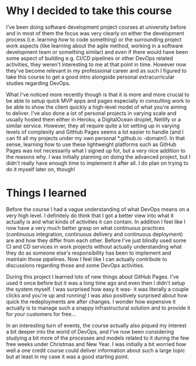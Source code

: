 # Why I decided to take this course

I've been doing software development project courses at university before and in most of them the focus was very clearly on either the development process (i.e. learning _how_ to code something) or the surrounding project work aspects (like learning about the agile method, working in a software development team or something similar) and even if there would have been some aspect of building e.g. CI/CD pipelines or other DevOps related activities, they weren't interesting to me at that point in time. However now they've become relevant in my professional career and as such I figured to take this course to get a good intro alongside personal extracurricular studies regarding DevOps.  

What I've noticed more recently though is that it is more and more crucial to be able to setup quick MVP apps and pages especially in consulting work to be able to show the client quickly a high-level model of what you're aiming to deliver. I've also done a lot of personal projects in varying scale and usually hosted them either in Heroku, a DigitalOcean droplet, Netlify or a similar service. However, they all require quite a lot setting up in varying levels of complexity and GitHub Pages seems a lot easier to handle (and I can fit all my projects under my own personal *.github.io -domain!). In that sense, learning how to use these lightweight platforms such as GitHub Pages was not necessarily what I signed up for, but a very nice addition to the reasons why. I was initially planning on doing the advanced project, but I didn't really have enough time to implement it after all. I do plan on trying to do it myself later on, though!  

# Things I learned

Before the course I had a vague understanding of what DevOps means on a very high level. I definitely do think that I got a better view into what it actually is and what kinds of activities it can contain. In addition I feel like I now have a very much better grasp on what continuous practices (continuous integration, continuous delivery and continuous deployment) are and how they differ from each other. Before I've just blindly used some CI and CD services in work projects without actually understanding what they do as someone else's responsibility has been to implement and maintain those pipelines. Now I feel like I can actually contribute to discussions regarding those and some DevOps activities.  

During this project I learned lots of new things about GitHub Pages. I've used it once before but it was a long time ago and even then I didn't setup the system myself. I was surprised how easy it was- it was literally a couple clicks and you're up and running! I was also positively surprised about how quick the redeployments are after changes. I wonder how expensive it actually is to manage such a snappy infrastructural solution and to provide it for your customers for free...  

In an interesting turn of events, the course actually also piqued my interest a bit deeper into the world of DevOps, and I've now been considering studying a bit more of the processes and models related to it during the few free weeks under Christmas and New Year. I was initially a bit worried how well a one credit course could deliver information about such a large topic but at least in my case it was a good starting point.  